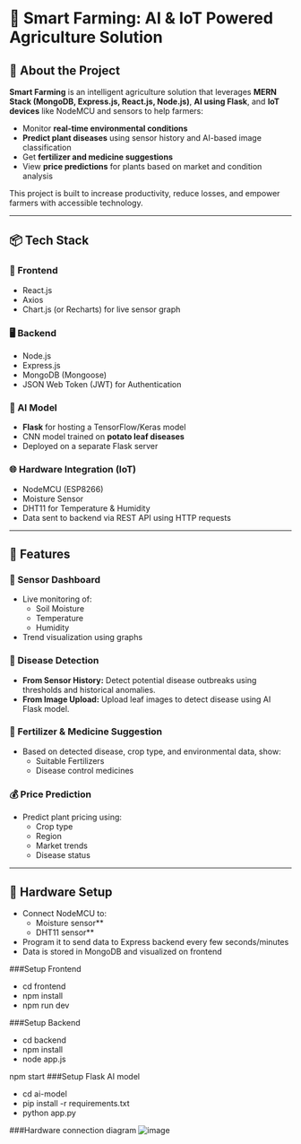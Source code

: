 # 🌾 Smart Farming: AI & IoT Powered Agriculture Solution

## 🧠 About the Project

**Smart Farming** is an intelligent agriculture solution that leverages **MERN Stack (MongoDB, Express.js, React.js, Node.js)**, **AI using Flask**, and **IoT devices** like NodeMCU and sensors to help farmers:

- Monitor **real-time environmental conditions**
- **Predict plant diseases** using sensor history and AI-based image classification
- Get **fertilizer and medicine suggestions**
- View **price predictions** for plants based on market and condition analysis

This project is built to increase productivity, reduce losses, and empower farmers with accessible technology.

---

## 📦 Tech Stack

### 🔧 Frontend
- React.js
- Axios
- Chart.js (or Recharts) for live sensor graph

### 🖥 Backend
- Node.js
- Express.js
- MongoDB (Mongoose)
- JSON Web Token (JWT) for Authentication

### 🧠 AI Model
- **Flask** for hosting a TensorFlow/Keras model
- CNN model trained on **potato leaf diseases**
- Deployed on a separate Flask server

### 🌐 Hardware Integration (IoT)
- NodeMCU (ESP8266)
- Moisture Sensor
- DHT11 for Temperature & Humidity
- Data sent to backend via REST API using HTTP requests

---

## 🔑 Features

### 🌱 Sensor Dashboard
- Live monitoring of:
  - Soil Moisture
  - Temperature
  - Humidity
- Trend visualization using graphs

### 🧬 Disease Detection
- **From Sensor History:** Detect potential disease outbreaks using thresholds and historical anomalies.
- **From Image Upload:** Upload leaf images to detect disease using AI Flask model.

### 💊 Fertilizer & Medicine Suggestion
- Based on detected disease, crop type, and environmental data, show:
  - Suitable Fertilizers
  - Disease control medicines

### 💰 Price Prediction
- Predict plant pricing using:
  - Crop type
  - Region
  - Market trends
  - Disease status

---

## 🔌 Hardware Setup

- Connect NodeMCU to:
  - Moisture sensor**
  - DHT11 sensor**
- Program it to send data to Express backend every few seconds/minutes
- Data is stored in MongoDB and visualized on frontend


###Setup Frontend
- cd frontend
- npm install
- npm run dev

###Setup Backend
- cd backend
- npm install
- node app.js

npm start
###Setup Flask AI model
- cd ai-model
- pip install -r requirements.txt
- python app.py


###Hardware connection diagram
![image](https://github.com/user-attachments/assets/cad437da-026a-475a-a95b-27820747472e)





